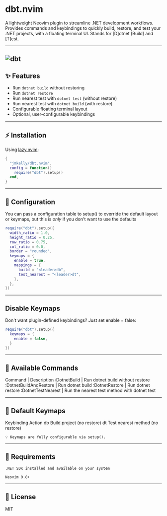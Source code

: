 # dbt.nvim

A lightweight Neovim plugin to streamline .NET development workflows. Provides commands and keybindings to quickly build, restore, and test your .NET projects, with a floating terminal UI. Stands for [D]otnet [Build] and [T]est.

---
![dbt](https://github.com/user-attachments/assets/aab7700b-eda1-4be7-b3a7-81026f758bf5)
---


## ✨ Features

- Run `dotnet build` without restoring
- Run `dotnet restore`
- Run nearest test with `dotnet test` (without restore)
- Run nearest test with `dotnet build` (with restore)
- Configurable floating terminal layout
- Optional, user-configurable keybindings

---

## ⚡ Installation

Using [lazy.nvim](https://github.com/folke/lazy.nvim):

```lua
{
  "jmkelly/dbt.nvim",
  config = function()
    require("dbt").setup()
  end,
}
```
---

## 🔧 Configuration

You can pass a configuration table to setup() to override the default layout or keymaps, but this is _only_ if you don't want to use the defaults

```lua 
require("dbt").setup({
  width_ratio = 1.0,
  height_ratio = 0.25,
  row_ratio = 0.75,
  col_ratio = 0.0,
  border = "rounded",
  keymaps = {
    enable = true,
    mappings = {
      build = "<leader>db",
      test_nearest = "<leader>dt",
    },
  },
})
```

---

## Disable Keymaps

Don't want plugin-defined keybindings? Just set enable = false:

```lua
require("dbt").setup({
  keymaps = {
    enable = false,
  }
})
```

---

## 🧪 Available Commands


Command | Description
:DotnetBuild | Run dotnet build without restore
:DotnetBuildAndRestore | Run dotnet build
:DotnetRestore | Run dotnet restore
:DotnetTestNearest | Run the nearest test method with dotnet test

---

## 🎯 Default Keymaps

Keybinding	Action
<leader>db	Build project (no restore)
<leader>dt	Test nearest method (no restore)

    💡 Keymaps are fully configurable via setup().

---

## 🧱 Requirements

    .NET SDK installed and available on your system

    Neovim 0.8+

---

## 📃 License

MIT
